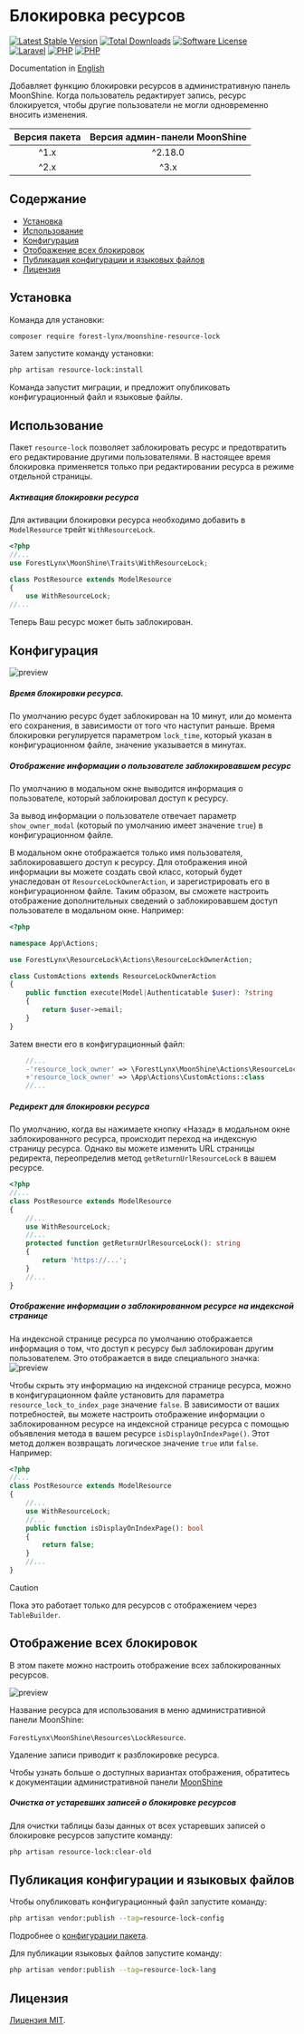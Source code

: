  # Блокировка ресурсов


[![Latest Stable Version](https://img.shields.io/packagist/v/forest-lynx/moonshine-resource-lock)](https://github.com/forest-lynx/moonshine-resource-lock)
[![Total Downloads](https://img.shields.io/packagist/dt/forest-lynx/moonshine-resource-lock)](https://github.com/forest-lynx/moonshine-resource-lock) 
[![Software License](https://img.shields.io/badge/license-MIT-brightgreen.svg)](LICENSE)\
[![Laravel](https://img.shields.io/badge/Laravel-11+-FF2D20?style=for-the-badge&logo=laravel)](Laravel) 
[![PHP](https://img.shields.io/badge/PHP-8.2+-777BB4?style=for-the-badge&logo=php)](PHP) 
[![PHP](https://img.shields.io/badge/Moonshine-2.18+-1B253B?style=for-the-badge)](https://github.com/moonshine-software/moonshine) 

Documentation in [English](./doc/README-EN.md)

Добавляет функцию блокировки ресурсов в административную панель MoonShine. Когда пользователь редактирует запись, ресурс блокируется, чтобы другие пользователи не могли одновременно вносить изменения.

|Версия пакета | Версия админ-панели MoonShine |
|:---:|:---:|
| ^1.x | ^2.18.0 |
| ^2.x | ^3.x |
## Содержание
* [Установка](#установка)
* [Использование](#использование)
* [Конфигурация](#конфигурация)
* [Отображение всех блокировок](#отображение-всех-блокировок)
* [Публикация конфигурации и языковых файлов](#публикация-конфигурации-и-языковых-файлов)
* [Лицензия](#лицензия)

## Установка
Команда для установки:
```bash
composer require forest-lynx/moonshine-resource-lock
```
Затем запустите команду установки:
```bash
php artisan resource-lock:install
```
Команда запустит миграции, и предложит опубликовать конфигурационный файл и языковые файлы.

## Использование
Пакет `resource-lock` позволяет заблокировать ресурс и предотвратить его редактирование другими пользователями. В настоящее время блокировка применяется только при редактировании ресурса в режиме отдельной страницы.

##### Активация блокировки ресурса

Для активации блокировки ресурса необходимо добавить в `ModelResource` трейт `WithResourceLock`.

```php
<?php
//...
use ForestLynx\MoonShine\Traits\WithResourceLock;

class PostResource extends ModelResource
{
    use WithResourceLock;
//...
```
Теперь Ваш ресурс может быть заблокирован.
## Конфигурация

![preview](./screenshots/lock.png)

##### Время блокировки ресурса.
По умолчанию ресурс будет заблокирован на 10 минут, или до момента его сохранения, в зависимости от того что наступит раньше.
Время блокировки регулируется параметром `lock_time`, который указан в конфигурационном файле, значение указывается в минутах.

##### Отображение информации о пользователе заблокировавшем ресурс

По умолчанию в модальном окне выводится информация о пользователе, который заблокировал доступ к ресурсу.

За вывод информации о пользователе отвечает параметр `show_owner_modal` (который по умолчанию имеет значение `true`) в конфигурационном файле.

В модальном окне отображается только имя пользователя, заблокировавшего доступ к ресурсу. Для отображения иной информации вы можете создать свой класс, который будет унаследован от `ResourceLockOwnerAction`, и зарегистрировать его в конфигурационном файле. Таким образом, вы сможете настроить отображение дополнительных сведений о заблокировавшем доступ пользователе в модальном окне.
Например:
```php
<?php

namespace App\Actions;

use ForestLynx\ResourceLock\Actions\ResourceLockOwnerAction;

class CustomActions extends ResourceLockOwnerAction
{
    public function execute(Model|Authenticatable $user): ?string
    {
        return $user->email;
    }
}
```
Затем внести его в конфигурационный файл:
```php
    //...
    -'resource_lock_owner' => \ForestLynx\MoonShine\Actions\ResourceLockOwnerAction::class
    +'resource_lock_owner' => \App\Actions\CustomActions::class
    //...
```

##### Редирект для блокировки ресурса

По умолчанию, когда вы нажимаете кнопку «Назад» в модальном окне заблокированного ресурса, происходит переход на индексную страницу ресурса. Однако вы можете изменить URL страницы редиректа, переопределив метод `getReturnUrlResourceLock` в вашем ресурсе.

```php
<?php
//...
class PostResource extends ModelResource
{
    //...
    use WithResourceLock;
    //...
    protected function getReturnUrlResourceLock(): string
    {
        return 'https://...';
    }
    //...
}
```
##### Отображение информации о заблокированном ресурсе на индексной странице

На индексной странице ресурса по умолчанию отображается информация о том, что доступ к ресурсу был заблокирован другим пользователем. Это отображается в виде специального значка:
![preview](./screenshots/indexInfo.png)

Чтобы скрыть эту информацию на индексной странице ресурса, можно в конфигурационном файле установить для параметра `resource_lock_to_index_page` значение `false`.
В зависимости от ваших потребностей, вы можете настроить отображение информации о заблокированном ресурсе на индексной странице ресурса с помощью объявления метода в вашем ресурсе `isDisplayOnIndexPage()`. Этот метод должен возвращать логическое значение `true` или `false`.
Например:
```php
<?php
//...
class PostResource extends ModelResource
{
    //...
    use WithResourceLock;
    //...
    public function isDisplayOnIndexPage(): bool
    {
        return false;
    }
    //...
}
```
> [!CAUTION]
> Пока это работает только для ресурсов с отображением через `TableBuilder`.

## Отображение всех блокировок
В этом пакете можно настроить отображение всех заблокированных ресурсов. 

![preview](./screenshots/lockResource.png)

Название ресурса для использования в меню административной панели MoonShine: 

`ForestLynx\MoonShine\Resources\LockResource`.

Удаление записи приводит к разблокировке ресурса.

Чтобы узнать больше о доступных вариантах отображения, обратитесь к документации административной панели [MoonShine](https://moonshine-laravel.com/docs/resource/menu/menu)

##### Очистка от устаревших записей о блокировке ресурсов
Для очистки таблицы базы данных от всех устаревших записей о блокировке ресурсов запустите команду:

```bash
php artisan resource-lock:clear-old
```
## Публикация конфигурации и языковых файлов
Чтобы опубликовать конфигурационный файл запустите команду:
```bash
php artisan vendor:publish --tag=resource-lock-config
```
Подробнее о [конфигурации пакета](#конфигурация).

Для публикации языковых файлов запустите команду:
```bash
php artisan vendor:publish --tag=resource-lock-lang
```
## Лицензия
[Лицензия MIT](LICENSE).

